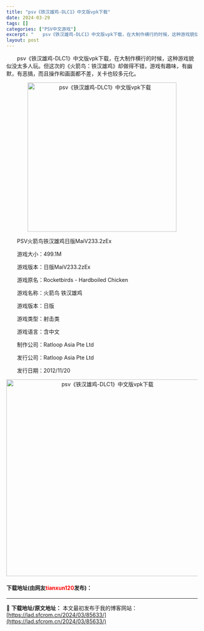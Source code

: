 ```yaml
---
title: "psv《铁汉雄鸡-DLC1》中文版vpk下载"
date: 2024-03-29
tags: []
categories: ["PSV中文游戏"]
excerpt: "　　psv《铁汉雄鸡-DLC1》中文版vpk下载，在大制作横行的时候，这种游戏貌似没太多人玩。但这次的《火箭鸟：铁汉雄鸡》却做得不错，游戏有趣味，有幽默，有恶搞，而且操作和画面都不差，关卡也较多元化。 　　PSV火箭鸟铁汉雄鸡日版MaiV233.2zEx 　　游戏大小：499.1M 　　游戏版本：日&hellip;"
layout: post
---
```


 <p>　　psv《铁汉雄鸡-DLC1》中文版vpk下载，在大制作横行的时候，这种游戏貌似没太多人玩。但这次的《火箭鸟：铁汉雄鸡》却做得不错，游戏有趣味，有幽默，有恶搞，而且操作和画面都不差，关卡也较多元化。</p> <p align="center"><img align="" border="0" src="https://lad.sfcrom.cn/wp-content/uploads/2024/03/20240329_660669d518e0c.jpg" width="392" alt="psv《铁汉雄鸡-DLC1》中文版vpk下载" /></p> <p>　　PSV火箭鸟铁汉雄鸡日版MaiV233.2zEx</p> <p>　　游戏大小：499.1M</p> <p>　　游戏版本：日版MaiV233.2zEx</p> <p>　　游戏原名：Rocketbirds - Hardboiled Chicken</p> <p>　　游戏名称：火箭鸟 铁汉雄鸡</p> <p>　　游戏版本：日版</p> <p>　　游戏类型：射击类</p> <p>　　游戏语言：含中文</p> <p>　　制作公司：Ratloop Asia Pte Ltd</p> <p>　　发行公司：Ratloop Asia Pte Ltd</p> <p>　　发行日期：2012/11/20</p> <p align="center"><img align="" border="0" src="https://lad.sfcrom.cn/wp-content/uploads/2024/03/20240329_660669d66af3e.png" width="517" alt="psv《铁汉雄鸡-DLC1》中文版vpk下载" /></p> <p><h4>下载地址(由网友<font color="red">tianxun120</font>发布)：</h4></p> 

---
📖 **下载地址/原文地址：** 本文最初发布于我的博客网站：[https://lad.sfcrom.cn/2024/03/85633/](https://lad.sfcrom.cn/2024/03/85633/)
